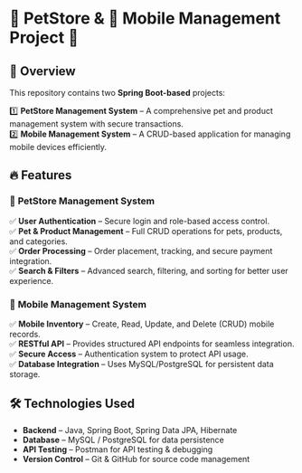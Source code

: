 # 🐾 PetStore & 📱 Mobile Management Project 🚀  

## 📖 Overview  
This repository contains two **Spring Boot-based** projects:  

1️⃣ **PetStore Management System** – A comprehensive pet and product management system with secure transactions.  
2️⃣ **Mobile Management System** – A CRUD-based application for managing mobile devices efficiently.  

## 🔥 Features  

### 🐾 **PetStore Management System**  
✅ **User Authentication** – Secure login and role-based access control.  
✅ **Pet & Product Management** – Full CRUD operations for pets, products, and categories.  
✅ **Order Processing** – Order placement, tracking, and secure payment integration.  
✅ **Search & Filters** – Advanced search, filtering, and sorting for better user experience.  

### 📱 **Mobile Management System**  
✅ **Mobile Inventory** – Create, Read, Update, and Delete (CRUD) mobile records.  
✅ **RESTful API** – Provides structured API endpoints for seamless integration.  
✅ **Secure Access** – Authentication system to protect API usage.  
✅ **Database Integration** – Uses MySQL/PostgreSQL for persistent data storage.  

## 🛠️ Technologies Used  
- **Backend** – Java, Spring Boot, Spring Data JPA, Hibernate  
- **Database** – MySQL / PostgreSQL for data persistence  
- **API Testing** – Postman for API testing & debugging  
- **Version Control** – Git & GitHub for source code management  


